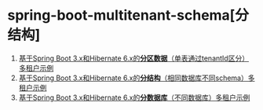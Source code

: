 # spring-boot-multitenant-schema[分结构]
1. [基于Spring Boot 3.x和Hibernate 6.x的**分区数据**（单表通过tenantId区分）多租户示例](https://github.com/wiselyman/spring-boot-multitenant-partition)
2. [基于Spring Boot 3.x和Hibernate 6.x的**分结构**（相同数据库不同schema）多租户示例](https://github.com/wiselyman/spring-boot-multitenant-schema)
3. [基于Spring Boot 3.x和Hibernate 6.x的**分数据库**（不同数据库）多租户示例](https://github.com/wiselyman/spring-boot-multitenant-database)

